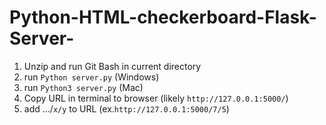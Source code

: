 # Python-HTML-checkerboard-Flask-Server-

1. Unzip and run Git Bash in current directory
2. run ```Python server.py``` (Windows)
3. run ```Python3 server.py``` (Mac)
4. Copy URL in terminal to browser (likely ```http://127.0.0.1:5000/```)
5. add .../```x/y``` to URL (ex.```http://127.0.0.1:5000/7/5```)
